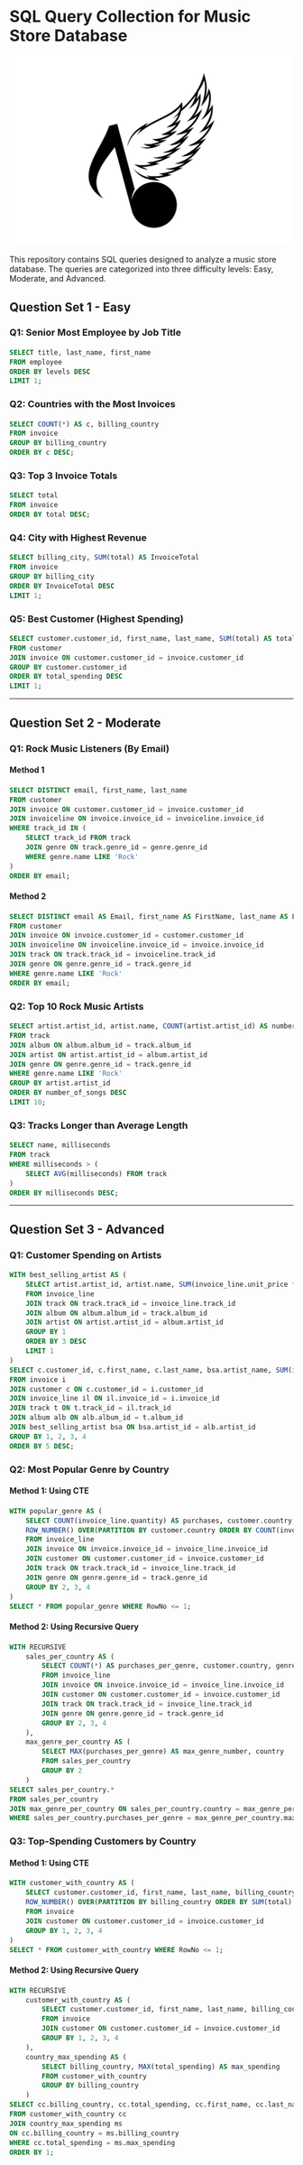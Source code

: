 # SQL Query Collection for Music Store Database

![Music Store](https://github.com/Akmr99/SQL_Music_Store_Analysis/blob/main/music.jpg?raw=true)

This repository contains SQL queries designed to analyze a music store database. The queries are categorized into three difficulty levels: Easy, Moderate, and Advanced.

## Question Set 1 - Easy

### Q1: Senior Most Employee by Job Title
```sql
SELECT title, last_name, first_name 
FROM employee
ORDER BY levels DESC
LIMIT 1;
```

### Q2: Countries with the Most Invoices
```sql
SELECT COUNT(*) AS c, billing_country 
FROM invoice
GROUP BY billing_country
ORDER BY c DESC;
```

### Q3: Top 3 Invoice Totals
```sql
SELECT total 
FROM invoice
ORDER BY total DESC;
```

### Q4: City with Highest Revenue
```sql
SELECT billing_city, SUM(total) AS InvoiceTotal
FROM invoice
GROUP BY billing_city
ORDER BY InvoiceTotal DESC
LIMIT 1;
```

### Q5: Best Customer (Highest Spending)
```sql
SELECT customer.customer_id, first_name, last_name, SUM(total) AS total_spending
FROM customer
JOIN invoice ON customer.customer_id = invoice.customer_id
GROUP BY customer.customer_id
ORDER BY total_spending DESC
LIMIT 1;
```

---
## Question Set 2 - Moderate

### Q1: Rock Music Listeners (By Email)
#### Method 1
```sql
SELECT DISTINCT email, first_name, last_name
FROM customer
JOIN invoice ON customer.customer_id = invoice.customer_id
JOIN invoiceline ON invoice.invoice_id = invoiceline.invoice_id
WHERE track_id IN (
    SELECT track_id FROM track
    JOIN genre ON track.genre_id = genre.genre_id
    WHERE genre.name LIKE 'Rock'
)
ORDER BY email;
```
#### Method 2
```sql
SELECT DISTINCT email AS Email, first_name AS FirstName, last_name AS LastName, genre.name AS Name
FROM customer
JOIN invoice ON invoice.customer_id = customer.customer_id
JOIN invoiceline ON invoiceline.invoice_id = invoice.invoice_id
JOIN track ON track.track_id = invoiceline.track_id
JOIN genre ON genre.genre_id = track.genre_id
WHERE genre.name LIKE 'Rock'
ORDER BY email;
```

### Q2: Top 10 Rock Music Artists
```sql
SELECT artist.artist_id, artist.name, COUNT(artist.artist_id) AS number_of_songs
FROM track
JOIN album ON album.album_id = track.album_id
JOIN artist ON artist.artist_id = album.artist_id
JOIN genre ON genre.genre_id = track.genre_id
WHERE genre.name LIKE 'Rock'
GROUP BY artist.artist_id
ORDER BY number_of_songs DESC
LIMIT 10;
```

### Q3: Tracks Longer than Average Length
```sql
SELECT name, milliseconds
FROM track
WHERE milliseconds > (
    SELECT AVG(milliseconds) FROM track
)
ORDER BY milliseconds DESC;
```

---
## Question Set 3 - Advanced

### Q1: Customer Spending on Artists
```sql
WITH best_selling_artist AS (
    SELECT artist.artist_id, artist.name, SUM(invoice_line.unit_price * invoice_line.quantity) AS total_sales
    FROM invoice_line
    JOIN track ON track.track_id = invoice_line.track_id
    JOIN album ON album.album_id = track.album_id
    JOIN artist ON artist.artist_id = album.artist_id
    GROUP BY 1
    ORDER BY 3 DESC
    LIMIT 1
)
SELECT c.customer_id, c.first_name, c.last_name, bsa.artist_name, SUM(il.unit_price * il.quantity) AS amount_spent
FROM invoice i
JOIN customer c ON c.customer_id = i.customer_id
JOIN invoice_line il ON il.invoice_id = i.invoice_id
JOIN track t ON t.track_id = il.track_id
JOIN album alb ON alb.album_id = t.album_id
JOIN best_selling_artist bsa ON bsa.artist_id = alb.artist_id
GROUP BY 1, 2, 3, 4
ORDER BY 5 DESC;
```

### Q2: Most Popular Genre by Country
#### Method 1: Using CTE
```sql
WITH popular_genre AS (
    SELECT COUNT(invoice_line.quantity) AS purchases, customer.country, genre.name, genre.genre_id, 
    ROW_NUMBER() OVER(PARTITION BY customer.country ORDER BY COUNT(invoice_line.quantity) DESC) AS RowNo 
    FROM invoice_line 
    JOIN invoice ON invoice.invoice_id = invoice_line.invoice_id
    JOIN customer ON customer.customer_id = invoice.customer_id
    JOIN track ON track.track_id = invoice_line.track_id
    JOIN genre ON genre.genre_id = track.genre_id
    GROUP BY 2, 3, 4
)
SELECT * FROM popular_genre WHERE RowNo <= 1;
```
#### Method 2: Using Recursive Query
```sql
WITH RECURSIVE
    sales_per_country AS (
        SELECT COUNT(*) AS purchases_per_genre, customer.country, genre.name, genre.genre_id
        FROM invoice_line
        JOIN invoice ON invoice.invoice_id = invoice_line.invoice_id
        JOIN customer ON customer.customer_id = invoice.customer_id
        JOIN track ON track.track_id = invoice_line.track_id
        JOIN genre ON genre.genre_id = track.genre_id
        GROUP BY 2, 3, 4
    ),
    max_genre_per_country AS (
        SELECT MAX(purchases_per_genre) AS max_genre_number, country
        FROM sales_per_country
        GROUP BY 2
    )
SELECT sales_per_country.* 
FROM sales_per_country
JOIN max_genre_per_country ON sales_per_country.country = max_genre_per_country.country
WHERE sales_per_country.purchases_per_genre = max_genre_per_country.max_genre_number;
```

### Q3: Top-Spending Customers by Country
#### Method 1: Using CTE
```sql
WITH customer_with_country AS (
    SELECT customer.customer_id, first_name, last_name, billing_country, SUM(total) AS total_spending,
    ROW_NUMBER() OVER(PARTITION BY billing_country ORDER BY SUM(total) DESC) AS RowNo 
    FROM invoice
    JOIN customer ON customer.customer_id = invoice.customer_id
    GROUP BY 1, 2, 3, 4
)
SELECT * FROM customer_with_country WHERE RowNo <= 1;
```
#### Method 2: Using Recursive Query
```sql
WITH RECURSIVE 
    customer_with_country AS (
        SELECT customer.customer_id, first_name, last_name, billing_country, SUM(total) AS total_spending
        FROM invoice
        JOIN customer ON customer.customer_id = invoice.customer_id
        GROUP BY 1, 2, 3, 4
    ),
    country_max_spending AS (
        SELECT billing_country, MAX(total_spending) AS max_spending
        FROM customer_with_country
        GROUP BY billing_country
    )
SELECT cc.billing_country, cc.total_spending, cc.first_name, cc.last_name, cc.customer_id
FROM customer_with_country cc
JOIN country_max_spending ms
ON cc.billing_country = ms.billing_country
WHERE cc.total_spending = ms.max_spending
ORDER BY 1;
```
